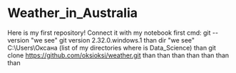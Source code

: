 # Weather_in_Australia
Here is my first repository!
Connect it with my notebook
first cmd: git --version  "we see"  git version 2.32.0.windows.1
than dir   "we see"   C:\Users\Оксана  (list of my directories where is Data_Science)
than git clone https://github.com/oksioksi/weather.git
than
than
than
than
than
than
than
